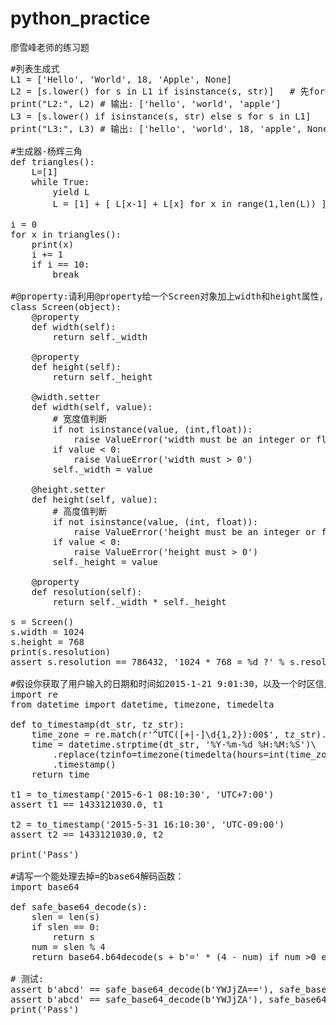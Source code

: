 # python_practice
廖雪峰老师的练习题

<pre>
#列表生成式
L1 = ['Hello', 'World', 18, 'Apple', None]
L2 = [s.lower() for s in L1 if isinstance(s, str)]   # 先for循环，再if筛选，再s.lower
print("L2:", L2) # 输出: ['hello', 'world', 'apple']
L3 = [s.lower() if isinstance(s, str) else s for s in L1]   # 先for循环，再if筛选（True则s.lower，False则返回s）
print("L3:", L3) # 输出: ['hello', 'world', 18, 'apple', None]

#生成器-杨辉三角
def triangles():
    L=[1]
    while True:
        yield L
        L = [1] + [ L[x-1] + L[x] for x in range(1,len(L)) ] + [1] # +号用于组合列表

i = 0
for x in triangles():
    print(x)
    i += 1
    if i == 10:
        break

#@property:请利用@property给一个Screen对象加上width和height属性，以及一个只读属性resolution
class Screen(object):
    @property
    def width(self):
        return self._width

    @property
    def height(self):
        return self._height

    @width.setter
    def width(self, value):
        # 宽度值判断
        if not isinstance(value, (int,float)):
            raise ValueError('width must be an integer or float!')
        if value < 0:
            raise ValueError('width must > 0')
        self._width = value

    @height.setter
    def height(self, value):
        # 高度值判断
        if not isinstance(value, (int, float)):
            raise ValueError('height must be an integer or float!')
        if value < 0:
            raise ValueError('height must > 0')
        self._height = value

    @property
    def resolution(self):
        return self._width * self._height

s = Screen()
s.width = 1024
s.height = 768
print(s.resolution)
assert s.resolution == 786432, '1024 * 768 = %d ?' % s.resolution

#假设你获取了用户输入的日期和时间如2015-1-21 9:01:30，以及一个时区信息如UTC+5:00，均是str，请编写一个函数将其转换为timestamp：
import re
from datetime import datetime, timezone, timedelta

def to_timestamp(dt_str, tz_str):
    time_zone = re.match(r'^UTC([+|-]\d{1,2}):00$', tz_str).group(1)
    time = datetime.strptime(dt_str, '%Y-%m-%d %H:%M:%S')\
        .replace(tzinfo=timezone(timedelta(hours=int(time_zone))))\
        .timestamp()
    return time

t1 = to_timestamp('2015-6-1 08:10:30', 'UTC+7:00')
assert t1 == 1433121030.0, t1

t2 = to_timestamp('2015-5-31 16:10:30', 'UTC-09:00')
assert t2 == 1433121030.0, t2

print('Pass')

#请写一个能处理去掉=的base64解码函数：
import base64

def safe_base64_decode(s):
    slen = len(s)
    if slen == 0:
        return s
    num = slen % 4
    return base64.b64decode(s + b'=' * (4 - num) if num >0 else s)

# 测试:
assert b'abcd' == safe_base64_decode(b'YWJjZA=='), safe_base64_decode('YWJjZA==')
assert b'abcd' == safe_base64_decode(b'YWJjZA'), safe_base64_decode('YWJjZA')
print('Pass')
</pre>